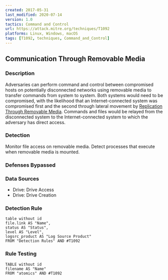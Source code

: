 ```yaml
---
created: 2017-05-31
last_modified: 2020-07-14
version: 1.0
tactics: Command and Control
url: https://attack.mitre.org/techniques/T1092
platforms: Linux, Windows, macOS
tags: [T1092, techniques, Command_and_Control]
---
```


## Communication Through Removable Media

### Description

Adversaries can perform command and control between compromised hosts on potentially disconnected networks using removable media to transfer commands from system to system. Both systems would need to be compromised, with the likelihood that an Internet-connected system was compromised first and the second through lateral movement by [Replication Through Removable Media](https://attack.mitre.org/techniques/T1091). Commands and files would be relayed from the disconnected system to the Internet-connected system to which the adversary has direct access.

### Detection

Monitor file access on removable media. Detect processes that execute when removable media is mounted.

### Defenses Bypassed



### Data Sources

  - Drive: Drive Access
  -  Drive: Drive Creation
### Detection Rule

```dataview
table without id
file.link AS "Name",
status AS "Status",
level AS "Level",
logsrc_product AS "Log Source Product"
FROM "Detection Rules" AND #T1092
```

### Rule Testing

```dataview
TABLE without id
filename AS "Name"
FROM "atomics" AND #T1092
```
